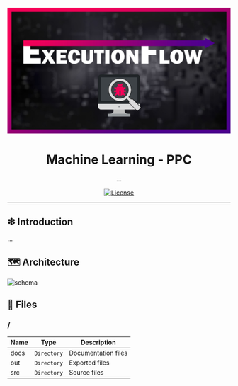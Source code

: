![](https://github.com/williamniemiec/ExecutionFlow/blob/ml-ppc/docs/img/logo/logo.jpg?raw=true)

<h1 align='center'>Machine Learning - PPC</h1>
<p align='center'>...</p>
<p align="center">
	<a href="https://github.com/williamniemiec/ml-ppc/blob/master/LICENSE"><img src="https://img.shields.io/github/license/williamniemiec/ml-ppc" alt="License"></a>
</p>
<hr />

## ❇ Introduction
...

## 🗺 Architecture
![schema](https://raw.githubusercontent.com/williamniemiec/ml-ppc/master/docs/img/architecture/schema.png?raw=true)

## 📁 Files

### /
|        Name        |Type|Description|
|----------------|-------------------------------|-----------------------------|
|docs |`Directory`|Documentation files|
|out   |`Directory`| Exported files    |
|src     |`Directory`| Source files|
